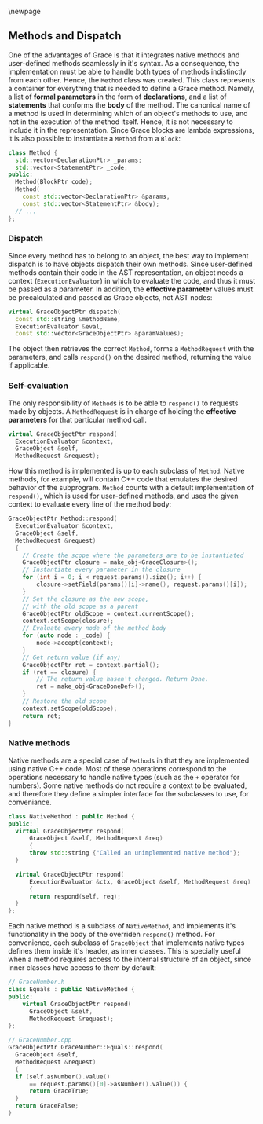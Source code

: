 \newpage

Methods and Dispatch
------

One of the advantages of Grace is that it integrates native methods and user-defined methods seamlessly in it's syntax. As a consequence, the implementation must be able to handle both types of methods indistinctly from each other. Hence, the `Method` class was created. This class represents a container for everything that is needed to define a Grace method. Namely, a list of **formal parameters** in the form of **declarations**, and a list of **statements** that conforms the **body** of the method. The canonical name of a method is used in determining which of an object's methods to use, and not in the execution of the method itself. Hence, it is not necessary to include it in the representation. Since Grace blocks are lambda expressions, it is also possible to instantiate a `Method` from a `Block`:

```c++
class Method {
  std::vector<DeclarationPtr> _params;
  std::vector<StatementPtr> _code;
public:
  Method(BlockPtr code);
  Method(
    const std::vector<DeclarationPtr> &params, 
    const std::vector<StatementPtr> &body);
  // ...
};
```

### Dispatch

Since every method has to belong to an object, the best way to implement dispatch is to have objects dispatch their own methods. Since user-defined methods contain their code in the AST representation, an object needs a context (`ExecutionEvaluator`) in which to evaluate the code, and thus it must be passed as a parameter. In addition, the **effective parameter** values must be precalculated and passed as Grace objects, not AST nodes:

```c++
virtual GraceObjectPtr dispatch(
  const std::string &methodName,
  ExecutionEvaluator &eval,
  const std::vector<GraceObjectPtr> &paramValues);
```

The object then retrieves the correct `Method`, forms a `MethodRequest` with the parameters, and calls `respond()` on the desired method, returning the value if applicable.

### Self-evaluation

The only responsibility of `Method`s is to be able to `respond()` to requests made by objects. A `MethodRequest` is in charge of holding the **effective parameters** for that particular method call.

```c++
virtual GraceObjectPtr respond(
  ExecutionEvaluator &context,
  GraceObject &self,
  MethodRequest &request);
```

How this method is implemented is up to each subclass of `Method`. Native methods, for example, will contain C++ code that emulates the desired behavior of the subprogram. `Method` counts with a default implementation of `respond()`, which is used for user-defined methods, and uses the given context to evaluate every line of the method body:

```c++
GraceObjectPtr Method::respond(
  ExecutionEvaluator &context, 
  GraceObject &self, 
  MethodRequest &request) 
  {
    // Create the scope where the parameters are to be instantiated
    GraceObjectPtr closure = make_obj<GraceClosure>();
    // Instantiate every parameter in the closure
    for (int i = 0; i < request.params().size(); i++) {
        closure->setField(params()[i]->name(), request.params()[i]);
    }
    // Set the closure as the new scope, 
    // with the old scope as a parent
    GraceObjectPtr oldScope = context.currentScope();
    context.setScope(closure);
    // Evaluate every node of the method body
    for (auto node : _code) {
        node->accept(context);
    }
    // Get return value (if any)
    GraceObjectPtr ret = context.partial();
    if (ret == closure) {
        // The return value hasen't changed. Return Done.
        ret = make_obj<GraceDoneDef>();
    }
    // Restore the old scope
    context.setScope(oldScope);
    return ret;
}
```

### Native methods

Native methods are a special case of `Method`s in that they are implemented using native C++ code. Most of these operations correspond to the operations necessary to handle native types (such as the `+` operator for numbers). Some native methods do not require a context to be evaluated, and therefore they define a simpler interface for the subclasses to use, for conveniance.

```c++
class NativeMethod : public Method {
public:
  virtual GraceObjectPtr respond(
      GraceObject &self, MethodRequest &req)
      {
      throw std::string {"Called an unimplemented native method"};
  }

  virtual GraceObjectPtr respond(
      ExecutionEvaluator &ctx, GraceObject &self, MethodRequest &req)
      {
      return respond(self, req);
  }
};
```

Each native method is a subclass of `NativeMethod`, and implements it's functionality in the body of the overriden `respond()` method. For convenience, each subclass of `GraceObject` that implements native types defines them inside it's header, as inner classes. This is specially useful when a method requires access to the internal structure of an object, since inner classes have access to them by default:

```c++
// GraceNumber.h
class Equals : public NativeMethod {
public:
    virtual GraceObjectPtr respond(
      GraceObject &self, 
      MethodRequest &request);
};

// GraceNumber.cpp
GraceObjectPtr GraceNumber::Equals::respond(
  GraceObject &self, 
  MethodRequest &request) 
  {
  if (self.asNumber().value() 
      == request.params()[0]->asNumber().value()) {
      return GraceTrue;
  }
  return GraceFalse;
}
```